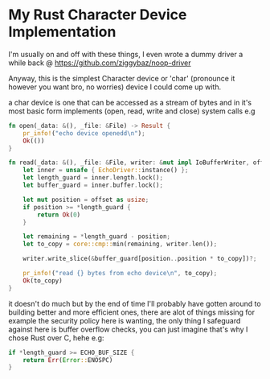 # My Rust Character Device Implementation

I'm usually on and off with these things, I even wrote a dummy driver a while back @ https://github.com/ziggybaz/noop-driver

Anyway, this is the simplest Character device or 'char' (pronounce it however you want bro, no worries) device I could come up with.

a char device is one that can be accessed as a stream of bytes and in it's most basic form implements (open, read, write and close) system calls e.g

```rust
fn open(_data: &(), _file: &File) -> Result {
    pr_info!("echo device openedd\n");
    Ok(())
}

fn read(_data: &(), _file: &File, writer: &mut impl IoBufferWriter, offset: u64) -> Result<usize> {
    let inner = unsafe { EchoDriver::instance() };
    let length_guard = inner.length.lock();
    let buffer_guard = inner.buffer.lock();

    let mut position = offset as usize;
    if position >= *length_guard {
        return Ok(0)
    }

    let remaining = *length_guard - position;
    let to_copy = core::cmp::min(remaining, writer.len());

    writer.write_slice(&buffer_guard[position..position * to_copy])?;

    pr_info!("read {} bytes from echo device\n", to_copy);
    Ok(to_copy)
}
```

it doesn't do much but by the end of time I'll probably have gotten around to building better and more efficient ones, there are alot of things missing for example the security policy here is wanting, the only thing I safeguard against here is buffer overflow checks, you can just imagine that's why I chose Rust over C, hehe e.g:

```rust
if *length_guard >= ECHO_BUF_SIZE {
    return Err(Error::ENOSPC)
}
```

